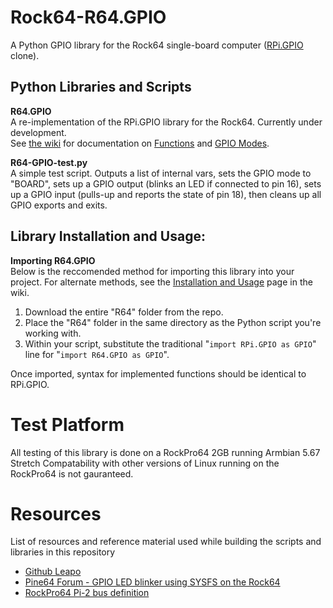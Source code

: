 # Rock64-R64.GPIO
A Python GPIO library for the Rock64 single-board computer ([RPi.GPIO](https://sourceforge.net/projects/raspberry-gpio-python/) clone).

## Python Libraries and Scripts

**R64.GPIO**<br>
A re-implementation of the RPi.GPIO library for the Rock64. Currently under development.<br>
See [the wiki](https://github.com/Leapo/Rock64-R64.GPIO/wiki) for documentation on [Functions](https://github.com/Leapo/Rock64-R64.GPIO/wiki/Functions) and [GPIO Modes](https://github.com/Leapo/Rock64-R64.GPIO/wiki/GPIO-Modes).

**R64-GPIO-test.py**<br>
A simple test script. Outputs a list of internal vars, sets the GPIO mode to "BOARD", sets up a GPIO output (blinks an LED if connected to pin 16), sets up a GPIO input (pulls-up and reports the state of pin 18), then cleans up all GPIO exports and exits.

## Library Installation and Usage:
**Importing R64.GPIO**<br>
Below is the reccomended method for importing this library into your project. For alternate methods, see the [Installation and Usage](https://github.com/Leapo/Rock64-R64.GPIO/wiki/Installation-and-Usage) page in the wiki.
1. Download the entire "R64" folder from the repo.
1. Place the "R64" folder in the same directory as the Python script you're working with.
1. Within your script, substitute the traditional "`import RPi.GPIO as GPIO`" line for "`import R64.GPIO as GPIO`".

Once imported, syntax for implemented functions should be identical to RPi.GPIO.

# Test Platform

All testing of this library is done on a RockPro64 2GB running Armbian 5.67 Stretch
Compatability with other versions of Linux running on the RockPro64 is not gauranteed.

# Resources
List of resources and reference material used while building the scripts and libraries in this repository
* [Github Leapo](https://github.com/Leapo/Rock64-R64.GPIO/)
* [Pine64 Forum - GPIO LED blinker using SYSFS on the Rock64](https://forum.pine64.org/showthread.php?tid=4695)
* [RockPro64 Pi-2 bus definition](http://files.pine64.org/doc/rockpro64/Rockpro64%20Pi-2%20Connector%20ver0.2.png)
